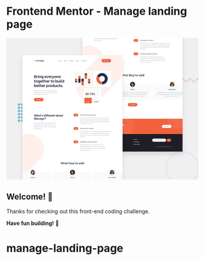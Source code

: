 # Frontend Mentor - Manage landing page

![Design preview for the Manage landing page coding challenge](preview.jpg)

## Welcome! 👋

Thanks for checking out this front-end coding challenge.

**Have fun building!** 🚀
# manage-landing-page
